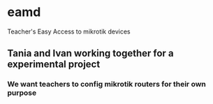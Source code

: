 # eamd
Teacher's Easy Access to mikrotik devices


## Tania and Ivan working together for a experimental project
### We want teachers to config mikrotik routers for their own purpose
